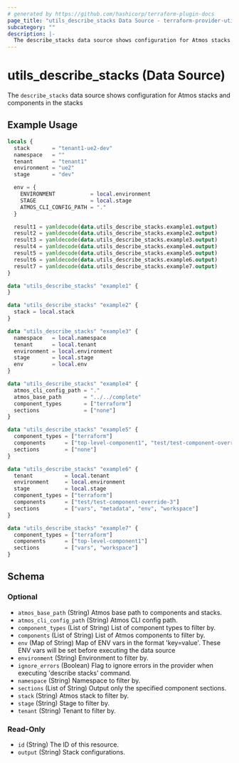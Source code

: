 ```yaml
---
# generated by https://github.com/hashicorp/terraform-plugin-docs
page_title: "utils_describe_stacks Data Source - terraform-provider-utils"
subcategory: ""
description: |-
  The describe_stacks data source shows configuration for Atmos stacks and components in the stacks
---
```


# utils_describe_stacks (Data Source)

The `describe_stacks` data source shows configuration for Atmos stacks and components in the stacks

## Example Usage

```terraform
locals {
  stack       = "tenant1-ue2-dev"
  namespace   = ""
  tenant      = "tenant1"
  environment = "ue2"
  stage       = "dev"

  env = {
    ENVIRONMENT           = local.environment
    STAGE                 = local.stage
    ATMOS_CLI_CONFIG_PATH = "."
  }

  result1 = yamldecode(data.utils_describe_stacks.example1.output)
  result2 = yamldecode(data.utils_describe_stacks.example2.output)
  result3 = yamldecode(data.utils_describe_stacks.example3.output)
  result4 = yamldecode(data.utils_describe_stacks.example4.output)
  result5 = yamldecode(data.utils_describe_stacks.example5.output)
  result6 = yamldecode(data.utils_describe_stacks.example6.output)
  result7 = yamldecode(data.utils_describe_stacks.example7.output)
}

data "utils_describe_stacks" "example1" {
}

data "utils_describe_stacks" "example2" {
  stack = local.stack
}

data "utils_describe_stacks" "example3" {
  namespace   = local.namespace
  tenant      = local.tenant
  environment = local.environment
  stage       = local.stage
  env         = local.env
}

data "utils_describe_stacks" "example4" {
  atmos_cli_config_path = "."
  atmos_base_path       = "../../complete"
  component_types       = ["terraform"]
  sections              = ["none"]
}

data "utils_describe_stacks" "example5" {
  component_types = ["terraform"]
  components      = ["top-level-component1", "test/test-component-override-3"]
  sections        = ["none"]
}

data "utils_describe_stacks" "example6" {
  tenant          = local.tenant
  environment     = local.environment
  stage           = local.stage
  component_types = ["terraform"]
  components      = ["test/test-component-override-3"]
  sections        = ["vars", "metadata", "env", "workspace"]
}

data "utils_describe_stacks" "example7" {
  component_types = ["terraform"]
  components      = ["top-level-component1"]
  sections        = ["vars", "workspace"]
}
```

<!-- schema generated by tfplugindocs -->
## Schema

### Optional

- `atmos_base_path` (String) Atmos base path to components and stacks.
- `atmos_cli_config_path` (String) Atmos CLI config path.
- `component_types` (List of String) List of component types to filter by.
- `components` (List of String) List of Atmos components to filter by.
- `env` (Map of String) Map of ENV vars in the format 'key=value'. These ENV vars will be set before executing the data source
- `environment` (String) Environment to filter by.
- `ignore_errors` (Boolean) Flag to ignore errors in the provider when executing 'describe stacks' command.
- `namespace` (String) Namespace to filter by.
- `sections` (List of String) Output only the specified component sections.
- `stack` (String) Atmos stack to filter by.
- `stage` (String) Stage to filter by.
- `tenant` (String) Tenant to filter by.

### Read-Only

- `id` (String) The ID of this resource.
- `output` (String) Stack configurations.
